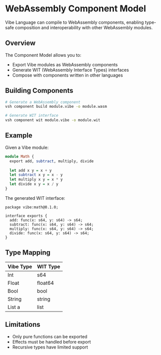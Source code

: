 # WebAssembly Component Model

Vibe Language can compile to WebAssembly components, enabling type-safe composition and interoperability with other WebAssembly modules.

## Overview

The Component Model allows you to:
- Export Vibe modules as WebAssembly components
- Generate WIT (WebAssembly Interface Types) interfaces
- Compose with components written in other languages

## Building Components

```bash
# Generate a WebAssembly component
vsh component build module.vibe -o module.wasm

# Generate WIT interface
vsh component wit module.vibe -o module.wit
```

## Example

Given a Vibe module:

```haskell
module Math {
  export add, subtract, multiply, divide
  
  let add x y = x + y
  let subtract x y = x - y
  let multiply x y = x * y
  let divide x y = x / y
}
```

The generated WIT interface:

```wit
package vibe:math@0.1.0;

interface exports {
  add: func(x: s64, y: s64) -> s64;
  subtract: func(x: s64, y: s64) -> s64;
  multiply: func(x: s64, y: s64) -> s64;
  divide: func(x: s64, y: s64) -> s64;
}
```

## Type Mapping

| Vibe Type | WIT Type |
|-----------|----------|
| Int       | s64      |
| Float     | float64  |
| Bool      | bool     |
| String    | string   |
| List a    | list<T>  |

## Limitations

- Only pure functions can be exported
- Effects must be handled before export
- Recursive types have limited support